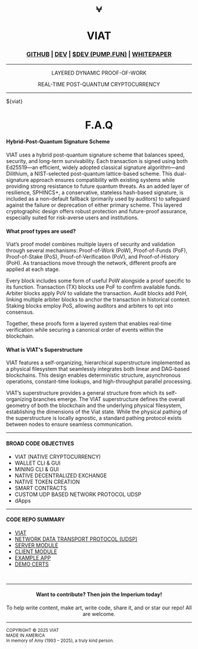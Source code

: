 <h1 align="center" style="border: none; margin-bottom: none;">⩝</h1>
<h1 align="center" style="border: none; margin-bottom: none;">VIAT</h1>
<h3 align="center" class="mono">  <a href="https://github.com/universalweb/Network/tree/master/viat">GITHUB</a> | <a href="https://x.com/tommarchi/">DEV</a> | <a href="https://pump.fun/coin/HDttRtkq8XJKAboqn1PCusyBTEEJpLwmVKQ128Txpump" style="text-transform: none;">$DEV (PUMP.FUN)</a> | <a href="https://github.com/universalweb/Network/raw/refs/heads/beta/VIAT.pages" style="text-transform: none;">WHITEPAPER</a>  </h3>
<hr />
<p align="center"> LAYERED DYNAMIC PROOF-OF-WORK </p>
<p align="center"> REAL-TIME POST-QUANTUM CRYPTOCURRENCY </p>
<hr />
<div class="mainSection">${viat} <h1 align="center">F.A.Q</h1>
	<h4 class="mono">Hybrid-Post-Quantum Signature Scheme</h4>
	<p>VIAT uses a hybrid post-quantum signature scheme that balances speed, security, and long-term survivability. Each transaction is signed using both Ed25519—an efficient, widely adopted classical signature algorithm—and Dilithium, a NIST-selected post-quantum lattice-based scheme. This dual-signature approach ensures compatibility with existing systems while providing strong resistance to future quantum threats. As an added layer of resilience, SPHINCS+, a conservative, stateless hash-based signature, is included as a non-default fallback (primarily used by auditors) to safeguard against the failure or deprecation of either primary scheme. This layered cryptographic design offers robust protection and future-proof assurance, especially suited for risk-averse users and institutions.</p>
	<h4 class="mono">What proof types are used?</h4>
	<p>Viat’s proof model combines multiple layers of security and validation through several mechanisms: Proof-of-Work (PoW), Proof-of-Funds (PoF), Proof-of-Stake (PoS), Proof-of-Verification (PoV), and Proof-of-History (PoH). As transactions move through the network, different proofs are applied at each stage.</p>
	<p>Every block includes some form of useful PoW alongside a proof specific to its function. Transaction (TX) blocks use PoF to confirm available funds. Arbiter blocks apply PoV to validate the transaction. Audit blocks add PoH, linking multiple arbiter blocks to anchor the transaction in historical context. Staking blocks employ PoS, allowing auditors and arbiters to opt into consensus.</p>
	<p>Together, these proofs form a layered system that enables real-time verification while securing a canonical order of events within the blockchain.</p>
	<h4 class="mono">What is VIAT's Superstructure</h4>
	<p>VIAT features a self-organizing, hierarchical superstructure implemented as a physical filesystem that seamlessly integrates both linear and DAG-based blockchains. This design enables deterministic structure, asynchronous operations, constant-time lookups, and high-throughput parallel processing.</p>
	<p>VIAT’s superstructure provides a general structure from which its self-organizing branches emerge. The VIAT superstructure defines the overall geometry of both the blockchain and the underlying physical filesystem, establishing the dimensions of the Viat state. While the physical pathing of the superstructure is locally agnostic, a standard pathing protocol exists between nodes to ensure seamless communication.</p>
	<hr />
	<h4 class="mono">BROAD CODE OBJECTIVES</h4>
	<ul>
		<li>VIAT (NATIVE CRYPTOCURRENCY)</li>
		<li>WALLET CLI & GUI</li>
		<li>MINING CLI & GUI</li>
		<li>NATIVE DECENTRALIZED EXCHANGE</li>
		<li>NATIVE TOKEN CREATION</li>
		<li>SMART CONTRACTS</li>
		<li>CUSTOM UDP BASED NETWORK PROTOCOL UDSP</li>
		<li>dApps</li>
	</ul>
	<hr />
	<h4 class="mono">CODE REPO SUMMARY</h4>
	<ul>
		<li>
			<a href="https://github.com/universalweb/Network/tree/master/examples/viat.js">VIAT</a>
		</li>
		<li>
			<a href="https://github.com/universalweb/Network/tree/master/udsp/">NETWORK DATA TRANSPORT PROTOCOL (UDSP)</a>
		</li>
		<li>
			<a href="https://github.com/universalweb/Network/tree/master/udsp/server">SERVER MODULE</a>
		</li>
		<li>
			<a href="https://github.com/universalweb/Network/tree/master/udsp/client">CLIENT MODULE</a>
		</li>
		<li>
			<a href="https://github.com/universalweb/Network/tree/master/examples/serverApp">EXAMPLE APP</a>
		</li>
		<li>
			<a href="https://github.com/universalweb/Network/tree/master/examples/certificates.js">DEMO CERTS</a>
		</li>
	</ul>
	<br />
	<hr />
	<h4 align="center">Want to contribute? Then join the Imperium today!</h4>
	<p align="center"> To help write content, make art, write code, share it, and or star our repo! All are welcome. </p>
	<hr />
	<small>COPYRIGHT © 2025 VIAT</small>
	<br />
	<small>MADE IN AMERICA </small>
	<br />
	<small>In memory of Amy (1993 – 2025), a truly kind person.</small>
